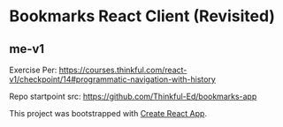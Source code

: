 # Bookmarks React Client (Revisited)

## me-v1
Exercise Per: https://courses.thinkful.com/react-v1/checkpoint/14#programmatic-navigation-with-history

Repo startpoint src: https://github.com/Thinkful-Ed/bookmarks-app
<br />




This project was bootstrapped with [Create React App](https://github.com/facebook/create-react-app).

